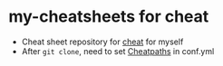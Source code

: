 my-cheatsheets for cheat
========================

* Cheat sheet repository for [cheat](https://github.com/cheat/cheat) for myself
* After `git clone`, need to set [Cheatpaths](https://github.com/cheat/cheat#cheatpaths) in conf.yml
